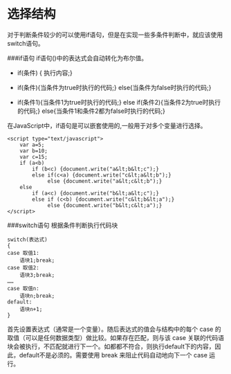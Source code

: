 选择结构
===================
对于判断条件较少的可以使用if语句，但是在实现一些多条件判断中，就应该使用switch语句。

###if语句
if语句()中的表达式会自动转化为布尔值。

 - if(条件) { 执行内容;}

 - if(条件){当条件为true时执行的代码;}
else{当条件为false时执行的代码;}

 - if(条件1){当条件1为true时执行的代码;}
else if(条件2){当条件2为true时执行的代码;}
else{当条件1和条件2都为false时执行的代码;}

在JavaScript中，if语句是可以嵌套使用的,一般用于对多个变量进行选择。

	<script type="text/javascript">
		var a=5;
		var b=10;
		var c=15;
		if (a<b)
			if (b<c) {document.write("a&lt;b&lt;c");}
			else if(c<a) {document.write("c&lt;a&lt;b");} 
				 else {document.write("a&lt;c&lt;b");} 
		else
			if (a<c) {document.write("b&lt;a&lt;c");}
			else if (c<b) {document.write("c&lt;b&lt;a");}
				 else {document.write("b&lt;c&lt;a");}		
	</script>

###switch语句
根据条件判断执行代码块

    switch(表达式)
    {
    case 取值1:
        语块1;break;
    case 取值2:
        语块3;break;
    ……
    case 取值n:
        语块n;break;
    default:
        语块n+1;
    }
首先设置表达式（通常是一个变量）。随后表达式的值会与结构中的每个 case 的取值（可以是任何数据类型）做比较。如果存在匹配，则与该 case 关联的代码语块会被执行，不匹配就进行下一个。如都都不符合，则执行default下的内容，因此，default不是必须的。需要使用 break 来阻止代码自动地向下一个 case 运行。

